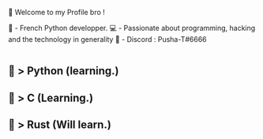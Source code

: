 
 👋 Welcome to my Profile bro !

 🚀 - French Python developper.
 💻 - Passionate about programming, hacking and the technology in generality
 🤝 - Discord : Pusha-T#6666

>~~~~~~~~~~~~~~~~~~~~~~~~~~~~

🔸 > Python (learning.)
---
🔸 > C (Learning.)
---
🔸 > Rust (Will learn.)
---
